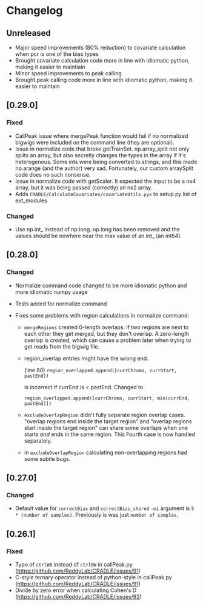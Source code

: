 # Changelog

## Unreleased

- Major speed improvements (80% reduction) to covariate calculation when pcr is one of the bias types
- Brought covariate calculation code more in line with idiomatic python, making it easier to maintiain
- Minor speed improvements to peak calling
- Brought peak calling code more in line with idiomatic python, making it easier to maintain

## [0.29.0]

### Fixed

- CallPeak issue where mergePeak function would fail if no normalized bigwigs were
  included on the command line (they are optional).
- Issue in normalize code that broke getTrainSet. np.array_split not only splits an
  array, but also secretly changes the types in the array if it's heterogenous. Some ints
  were being converted to strings, and this made np.arange (and the author) very sad. Fortunately,
  our custom arraySplit code does no such nonsense.
- Issue in normalize code with getScaler. It expected the input to be a nx4 array, but it was being
  passed (correctly) an nx2 array.
- Adds `CRADLE/CalculateCovariates/covariateUtils.pyx` to setup.py list of ext_modules

### Changed

- Use np.int_ instead of np.long. np.long has been removed and the values should be nowhere near the
  max value of an int_ (an int64).

## [0.28.0]

### Changed

- Normalize command code changed to be more idiomatic python and more idiomatic numpy usage
- Tests added for normalize command
- Fixes some problems with region calculations in normalize command:

  * `mergeRegions` created 0-length overlaps. if two regions are next to
    each other they get merged, but they don't overlap. A zero-length
    overlap is created, which can cause a problem later when trying to
    get reads from the bigwig file.

  * region_overlap entries might have the wrong end.

    (line 80) `region_overlapped.append([currChromo, currStart, pastEnd])`

    is incorrect if currEnd is < pastEnd. Changed to

    `region_overlapped.append([currChromo, currStart, min(currEnd, pastEnd)])`

  * `excludeOverlapRegion` didn't fully separate region overlap cases.
    "overlap regions end inside the target region" and "overlap regions
    start inside the target region" can share some overlaps when one
    starts _and_ ends in the same region. This Fourth case is now
    handled separately.

  * in `excludeOverlapRegion` calculating non-overlapping regions had some subtle
    bugs.

## [0.27.0]

### Changed

- Default value for `correctBias` and `correctBias_stored` `-mi` argument is `5 * (number of samples)`. Previously is was just `number of samples`.

## [0.26.1]

### Fixed

- Typo of `ctrlWB` instead of `ctrlBW` in callPeak.py (https://github.com/ReddyLab/CRADLE/issues/91)
- C-style ternary operator instead of python-style in callPeak.py (https://github.com/ReddyLab/CRADLE/issues/91)
- Divide by zero error when calculating Cohen's D (https://github.com/ReddyLab/CRADLE/issues/92)
